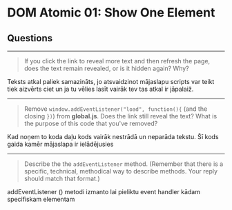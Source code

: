 # DOM Atomic 01: Show One Element

## Questions

---

> If you click the link to reveal more text and then refresh the page, does the text remain revealed, or is it hidden again? Why?

Teksts atkal paliek samazināts, jo atsvaidzinot mājaslapu scripts var teikt tiek aizvērts ciet un ja tu vēlies lasīt vairāk tev tas atkal ir jāpalaiž.

---

> Remove `window.addEventListener("load", function(){` (and the closing `})`) from **global.js**. Does the link still reveal the text? What is the purpose of this code that you've removed?

Kad noņem to koda daļu kods vairāk nestrādā un neparāda tekstu.
Šī kods gaida kamēr mājaslapa ir ielādējusies

---

> Describe the the `addEventListener` method. (Remember that there is a specific, technical, methodical way to describe methods. Your reply should match that format.)

addEventListener () metodi izmanto lai pieliktu event handler kādam specifiskam elementam

